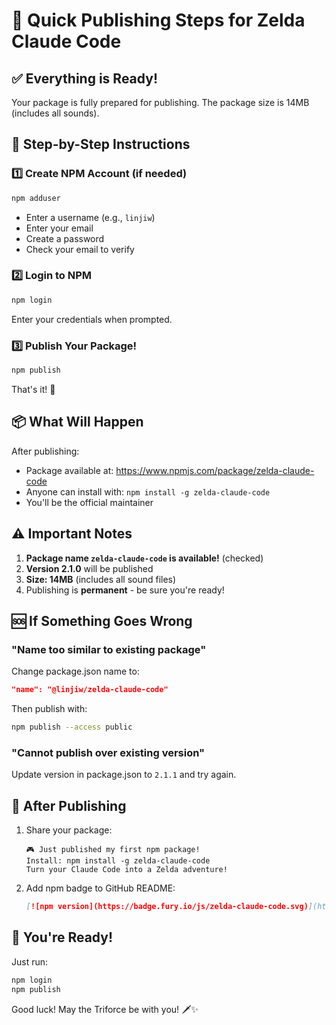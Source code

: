 # 🚀 Quick Publishing Steps for Zelda Claude Code

## ✅ Everything is Ready!

Your package is fully prepared for publishing. The package size is 14MB (includes all sounds).

## 📝 Step-by-Step Instructions

### 1️⃣ Create NPM Account (if needed)
```bash
npm adduser
```
- Enter a username (e.g., `linjiw`)
- Enter your email
- Create a password
- Check your email to verify

### 2️⃣ Login to NPM
```bash
npm login
```
Enter your credentials when prompted.

### 3️⃣ Publish Your Package!
```bash
npm publish
```

That's it! 🎉

## 📦 What Will Happen

After publishing:
- Package available at: https://www.npmjs.com/package/zelda-claude-code
- Anyone can install with: `npm install -g zelda-claude-code`
- You'll be the official maintainer

## ⚠️ Important Notes

1. **Package name `zelda-claude-code` is available!** (checked)
2. **Version 2.1.0** will be published
3. **Size: 14MB** (includes all sound files)
4. Publishing is **permanent** - be sure you're ready!

## 🆘 If Something Goes Wrong

### "Name too similar to existing package"
Change package.json name to:
```json
"name": "@linjiw/zelda-claude-code"
```
Then publish with:
```bash
npm publish --access public
```

### "Cannot publish over existing version"
Update version in package.json to `2.1.1` and try again.

## 🎊 After Publishing

1. Share your package:
   ```
   🎮 Just published my first npm package!
   Install: npm install -g zelda-claude-code
   Turn your Claude Code into a Zelda adventure!
   ```

2. Add npm badge to GitHub README:
   ```markdown
   [![npm version](https://badge.fury.io/js/zelda-claude-code.svg)](https://www.npmjs.com/package/zelda-claude-code)
   ```

## 💪 You're Ready!

Just run:
```bash
npm login
npm publish
```

Good luck! May the Triforce be with you! 🗡️✨